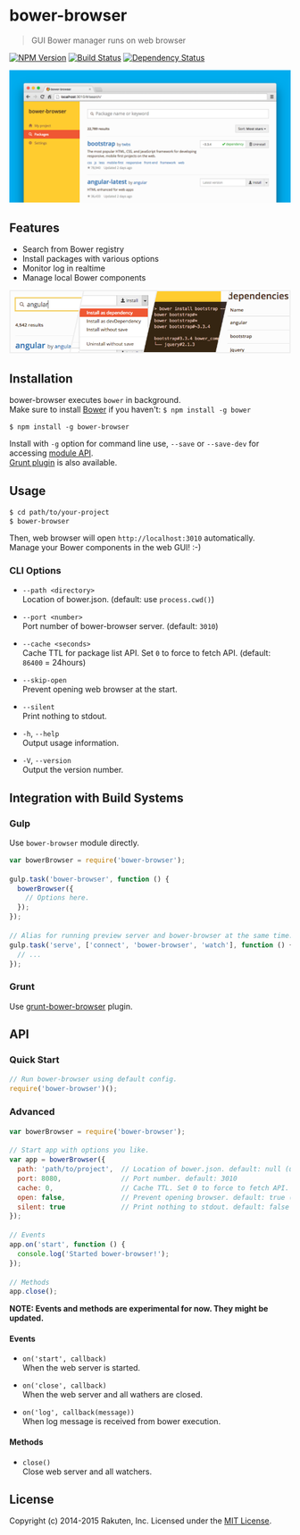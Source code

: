 # bower-browser

> GUI Bower manager runs on web browser

[![NPM Version][npm-image]][npm-url]
[![Build Status][travis-image]][travis-url]
[![Dependency Status][deps-image]][deps-url]

![bower-browser](resources/screenshot.png)

## Features
* Search from Bower registry
* Install packages with various options
* Monitor log in realtime
* Manage local Bower components

![Features](resources/features.png)

## Installation
bower-browser executes `bower` in background.  
Make sure to install [Bower](http://bower.io/) if you haven't: `$ npm install -g bower`

```shell
$ npm install -g bower-browser
```

Install with `-g` option for command line use, `--save` or `--save-dev` for accessing [module API](#api).  
[Grunt plugin](https://github.com/rakuten-frontend/grunt-bower-browser) is also available.

## Usage
```shell
$ cd path/to/your-project
$ bower-browser
```

Then, web browser will open `http://localhost:3010` automatically.  
Manage your Bower components in the web GUI! :-)

### CLI Options
* `--path <directory>`  
  Location of bower.json. (default: use `process.cwd()`)

* `--port <number>`  
  Port number of bower-browser server. (default: `3010`)

* `--cache <seconds>`  
  Cache TTL for package list API. Set `0` to force to fetch API. (default: `86400` = 24hours)

* `--skip-open`  
  Prevent opening web browser at the start.

* `--silent`  
  Print nothing to stdout.

* `-h`, `--help`  
  Output usage information.

* `-V`, `--version`  
  Output the version number.

## Integration with Build Systems

### Gulp
Use `bower-browser` module directly.

```javascript
var bowerBrowser = require('bower-browser');

gulp.task('bower-browser', function () {
  bowerBrowser({
    // Options here.
  });
});

// Alias for running preview server and bower-browser at the same time.
gulp.task('serve', ['connect', 'bower-browser', 'watch'], function () {
  // ...
});
```

### Grunt
Use [grunt-bower-browser](https://github.com/rakuten-frontend/grunt-bower-browser) plugin.

## API

### Quick Start
```javascript
// Run bower-browser using default config.
require('bower-browser')();
```

### Advanced
```javascript
var bowerBrowser = require('bower-browser');

// Start app with options you like.
var app = bowerBrowser({
  path: 'path/to/project',  // Location of bower.json. default: null (use process.cwd())
  port: 8080,               // Port number. default: 3010
  cache: 0,                 // Cache TTL. Set 0 to force to fetch API. default: 86400 (24hrs)
  open: false,              // Prevent opening browser. default: true (open automatically)
  silent: true              // Print nothing to stdout. default: false
});

// Events
app.on('start', function () {
  console.log('Started bower-browser!');
});

// Methods
app.close();
```

**NOTE: Events and methods are experimental for now. They might be updated.**

#### Events
* `on('start', callback)`  
  When the web server is started.

* `on('close', callback)`  
  When the web server and all wathers are closed.

* `on('log', callback(message))`  
  When log message is received from bower execution.

#### Methods
* `close()`  
  Close web server and all watchers.

## License
Copyright (c) 2014-2015 Rakuten, Inc. Licensed under the [MIT License](LICENSE).

[npm-image]: https://img.shields.io/npm/v/bower-browser.svg?style=flat
[npm-url]: https://www.npmjs.com/package/bower-browser
[travis-image]: https://img.shields.io/travis/rakuten-frontend/bower-browser/master.svg?style=flat
[travis-url]: https://travis-ci.org/rakuten-frontend/bower-browser
[deps-image]: http://img.shields.io/david/rakuten-frontend/bower-browser.svg?style=flat
[deps-url]: https://david-dm.org/rakuten-frontend/bower-browser
